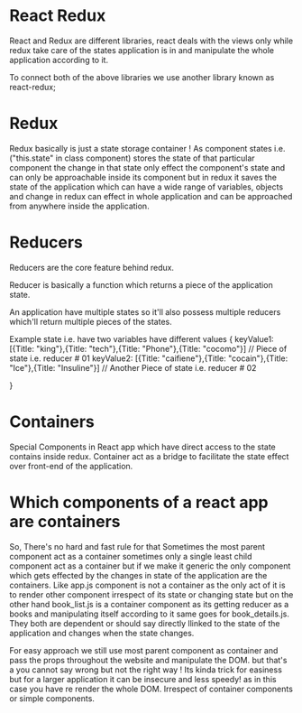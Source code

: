 # React Redux

React and Redux are different libraries, react deals with the views only while redux take care of the states application is in and manipulate the whole application according to it.

To connect both of the above libraries we use another library known as react-redux;

# Redux

Redux basically is just a state storage container ! As component states i.e. ("this.state" in class component) stores the state of that particular component the change in that state only effect the component's state and can only be approachable inside its component but in redux it saves the state of the application which can have a wide range of variables, objects and change in redux can effect in whole application and can be approached from anywhere inside the application. 

# Reducers

Reducers are the core feature behind redux.

Reducer is basically a function which returns a piece of the application state.

An application have multiple states so it'll also possess multiple reducers which'll return multiple pieces of the states.

Example state i.e. have two variables have different values 
{
    keyValue1: [{Title: "king"},{Title: "tech"},{Title: "Phone"},{Title: "cocomo"}]    // Piece of state i.e. reducer # 01
    keyValue2: [{Title: "caifiene"},{Title: "cocain"},{Title: "Ice"},{Title: "Insuline"}]   // Another Piece of state i.e. reducer # 02 

}

# Containers

Special Components in React app which have direct access to the state contains inside redux. Container act as a bridge to facilitate the state effect over front-end of the application.


# Which components of a react app are containers

So, There's no hard and fast rule for that Sometimes the most parent component act as a container sometimes only a single least child component act as a container but if we make it generic the only component which gets effected by the changes in state of the application are the containers. Like app.js component is not a container as the only act of it is to render other component irrespect of its state or changing state but on the other hand book_list.js is a container component as its getting reducer as a books and manipulating itself according to it same goes for book_details.js. They both are dependent or should say directly llinked to the state of the application and changes when the state changes. 

For easy approach we still use most parent component as container and pass the props throughout the website and manipulate the DOM. but that's a you cannot say wrong but not the right way ! Its kinda trick for easiness but for a larger application it can be insecure and less speedy! as in this case you have re render the whole DOM. Irrespect of container components or simple components.

